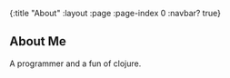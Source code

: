 {:title "About"
 :layout :page
 :page-index 0
 :navbar? true}

## About Me

A programmer and a fun of clojure.
